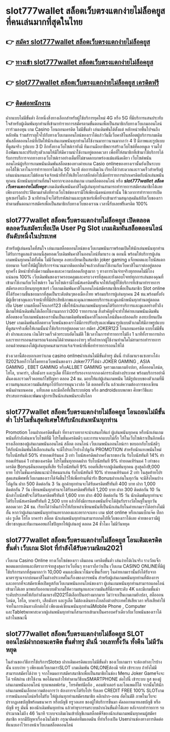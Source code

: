 # slot777wallet สล็อตเว็บตรงแตกง่ายไม่ล็อคยูส  ที่คนเล่นมากที่สุดในไทย

## 👉 [สมัคร slot777wallet สล็อตเว็บตรงแตกง่ายไม่ล็อคยูส](https://slot777wallet.com/)
## 👉 [ทางเข้า slot777wallet สล็อตเว็บตรงแตกง่ายไม่ล็อคยูส](https://slot777wallet.com/)
## 👉 [slot777wallet สล็อตเว็บตรงแตกง่ายไม่ล็อคยูส เครดิตฟรี](https://slot777wallet.com/)
## 👉 [ติดต่อพนักงาน](https://slot777wallet.com/)


ฝากแบบไม่มีขั้นต่ำ  อีกหนึ่งสิ่งทางเลือกสำหรับผู้ใช้บริการยุคใหม่ 4G หรือ 5G ที่มีบริการแสนประทับใจสำหรับผู้เดิมพันทุกท่านที่เข้ามาทำรายการสมัครตามขั้นตอนเพื่อเป็นสมาชิกกับทางเว็บเกมออนไลน์เราร่วมลงทุน เกม Casino  โอนถอนเครดิต ไม่มีขั้นต่ำ เล่นเดิมพันได้ตั้งแต่ หลักหน่วยขึ้นไปจนถึงหลักพัน ร่วมสำราญใจไปกับทางเว็บเกมออนไลน์ของเราได้แล้ววันนี้เว็บคาสิโนสล็อตผู้บริการเกมเดิมพันสล็อตออนไลน์ที่เปิดให้นักเล่นเกมพนันทุกท่านได้ใช้งานมายาวนานมากกว่า 4 ปี มีภาพและรูปแบบที่ดูสมจริง รูปแบบ 3 D
อีกทั้งทางเว็บไซต์เรายังมี ทีมงานมืออาชีพการสร้างเว็บไซต์ที่คอยดูเล  รวมไปถึงพัฒนาและปรับปรุงตัวเกมให้มีให้มีความน่าใช้งานอยู่ตลอดเวลา เพื่อที่ให้สมาชิกที่เข้ามาใช้บริการได้รับการบริการจากทางทางเว็บไซต์เราอย่างเต็มที่ไม่ขาดตกบกพร่องแม้แต่นิดเดียว เว็บไซต์พนันออนไลน์ผู้บริการเกมพนันเดิมพันสล็อตของทางค่ายเกม Casio onlineของทางเรานั้นยังเป็นระบบ ออโต้ใช้เวลาในการทำรายการไม่เกิน 50 วินาที ต่อการเติมเงิน เรียกได้ว่าสะดวกและรวดเร็วสำหรับผู้เล่นแน่นอนและไม่ต้องแจ้งเจ้าหน้าที่ทำให้เสียโอกาสอีกต่อไปเมื่อทำรายการฝากเครดิตกับนักเล่นพนันทุกคน
นักพนันทุกท่านที่สนใจอยากจะลองเล่นเกม เกมสล็อตออนไลน์ หรือ ***slot777wallet สล็อตเว็บตรงแตกง่ายไม่ล็อคยูส*** เกมเดิมพันพนันคาสิโนผู้เล่นทุกท่านสามารถทำรายการสมัครสมาชิกได้เลยเพียงกรอกประวัติตามลำดับที่ทางเว็บไซต์ของเรามีให้เพียงนิดหน่อยเท่านั้น ใช้เวลาการทำรายการเปิดยูสเซอร์ไม่ถึง 3 นาทีท่านก็จะได้รับรหัสผ่านและยูสเซอร์เพื่อที่จะเข้ามาร่วมสนุกสุดมันส์กับเว็บของเราทำตามขั้นตอนการสมัครเพื่อเป็นสมาชิกกับทางเว็บของเราณ เวลานี้รับเลยฟรีเครดิต 100%

## slot777wallet สล็อตเว็บตรงแตกง่ายไม่ล็อคยูส เปิดตลอด ตลอดวันสมัครเพื่อเปิด User  Pg Slot เกมเดิมพันสล็อตออนไลน์อันดับหนึ่งในประเทศ

สำหรับผู้เล่นคนใดที่สนใจ เล่นเกมสล็อตออนไลน์ของเว็บเกมพนันเราพร้อมเปิดให้นักเล่นพนันทุกท่านได้รับการดูแลแล้วตอนนี้สุดยอดเว็บเดิมพันคาสิโนออนไลน์ที่มาแรง ณ ตอนนี้ พร้อมให้บริการผู้เล่นเกมพนันทุกคนได้ทั้งคืน ไม่มีวันหยุด ลงทะเบียนเป็นสมาชิก joker gaming แจ็กพอตและโบนัสแตกบ่อยมาก จึงทำให้มีผู้ใช้บริการจำนวนมากติดอกติดใจแล้วกลับมาใช้งานกับเว็บคาสิโนเราต่ออยู่ตลอดทุกครั้ง มิหนำซ้ำยังมีความมั่นคงและความปลอดภัยสูงมาก ๆ ทางการเงินจ่ายจริงทุกยอดไม่มีโกงแน่นอน 100% เว็บเดิมพันของเราครอบคลุมและครบวงจรที่สุดและยังตอบโจทย์ทุกการเล่นของคุณที่เข้ามาใช้งานกับเว็บไซต์เรา
ในเว็บไซต์เรามีโบนัสเครดิตฟรีแจกให้กับผู้ที่ใช้บริการที่เข้ามาทำรายการสมัครลงทะเบียนทุกยูสเซอร์ เว็บเกมเดิมพันคาสิโนออนไลน์สมัครสมาชิกเพื่อเป็นสมาชิก Slot online ที่ได้รับความชื่นชอบมากที่สุดเป็นระดับต้นๆของเมืองไทย พร้อมบริการผู้เล่นทุกคน 24 ชม.พร้อมทั้งยังมีผู้เชี่ยวชาญและเจ้าหน้าที่ที่มีประสิทธิภาพและคุณภาพคอยบริการและดูแลนักพนันทุกท่านอยู่ตลอด เปิด User เกมสล็อตโจ๊กเกอร์123 เพื่อให้นักเล่นเกมพนันทุกคนได้รับการบริการและดูแลอย่างทั่วถึงมีเกมให้นักเดิมพันได้เลือกใช้งานมากกว่า300 รายการเกม
สิ่งสำคัญที่จะทำให้ค่ายเกมพนันเดิมพันสล็อตของเว็บเกมพนันของเรานั้นเป็นเกมเดิมพันพนันคาสิโนออนไลน์มั่นคงปลอดภัย ลงทะเบียนเปิด User  เกมเดิมพันสล็อตทางเว็บพนันของเราได้มีการปรับปรุงและพัฒนารูปแบบตัวเกมให้มีภาพรูปแบบที่ดูสมจจริงเพื่อให้เกมนั้นน่าใช้บริการอยู่ตลอดเวลา สมัคร JOKER123 โอนถอนเครดิต แบบไม่มีขั้นต่ำ ฝากและถอน เงินได้รวดเร็วด้วยระบบอัตโนมัติ ใช้เวลาในการทำรายการไม่ถึง 1 นาทีทั้งรายการฝากและรายการถอนสามารถแจ้งถอนได้ด้วยตนเองง่ายๆ หรือถ้าหากผู้ใช้งานท่านใดไม่สามารถทำรายการถอนด้วยตนเองได้ผู้เล่นทุกคนสามารถแจ้งเจ้าหน้าที่เพื่อทำรายการถอนให้ได้

ช่วงเวลานี้ต้องบอกเลยว่าเกม casino onlineฝากเล่นไม่มีขั้นต่ำทรู มันนี่ กำลังมาแรงแซงทางโค้งปี2021เลยก็ว่าได้โดยทางเว็บพนันของเรา Joker777ได้นำ JOKER GAMING , ASIA GAMING , EBET GAMING หรือALLBET GAMING จุดรวมเกมเกมยิงปลา, สล็อออนไลน์ต, ไฮโล, บาคาร่า, เสือมังกร และรูเล็ต ที่ได้การรับรองจากจากองค์กรระดับต่างประเทศ พร้อมบริการอย่าดีมั่นคงและรวดเร็วคอยแก้ไขปัญหา ตลอด 24 ชม. มอบให้แก่ผู้เล่นเกมพนัน ได้มีรูปแบบของตัวเกมที่มีความสนุกและความมันส์สนุกไปกับการหมุนวงวล้อ ได้ ตลอดทั้งวัน แล้วแต่ความต้องการของเซียนพนันผ่านบนคอม , แท็บเลต และมือถือที่เป็นระบบios หรือ androidแบบพกพา ศึกษาวิธีและประสบการณ์และพัฒนาสู่การเป็นนักเล่นพนันระดับโลก

## slot777wallet สล็อตเว็บตรงแตกง่ายไม่ล็อคยูส โอนถอนไม่มีขั้นต่ำ โปรโมชั่นสุดพิเศษให้กับนักเล่นพนันทุกท่าน

 Promotion  โอนฝากเครดิตขั้นต่ำ ที่ทางเราอยากจะนำเสนอให้แก่  ผู้เล่นพนันทุกคน หรือนักเล่นเกมพนันที่กำลังค้นหาเว็บไซต์ที่มี โปรโมชั่นเครดิตดีๆ และการแจกแบบไม่กั๊ก ให้ในเว็บไซต์เราเป็นอีกหนึ่งทางเลือกของผู้เล่นเกมพนันออนไลน์ สล็อต ออนไลน์ เว็บเกมพนันออนไลน์เรา ขอบอกกับโบนัสดีๆ ให้กับนักเดิมพันได้เลือกเล่นกัน จะมีโปรอะไรบ้างไปดูกัน
 PROMOTION สำหรับนักแทงพนันใหม่ รับโบนัสทันที 50% ทำยอดเทิร์นแค่ 3 เท่า
โบนัสเครดิตฝากครั้งแรกของวัน รับโบนัสทันที 14% ทำยอดเทิร์นแค่ 1 เท่าของเครดิต
โปรโมชั่นทุกยอดฝาก รับโบนัสทันที 9% ทำยอดเทิร์นแค่ 1 เท่าของเครดิต
Bonusคืนยอดทุนที่เสีย รับโบนัสทันที 9% ยอดที่เสียจากผู้เดิมพันทุกคน สูงสุดถึง9,000 บาท
โปรโมชั่นเครดิตแนะนำให้คนมาเล่น รับโบนัสทันที 10% ทำยอดเทิร์นแค่ 2 เท่า
ในสุดท้ายโปรสุดแสนพิศษที่เว็บเกมของเราได้จัดขึ้นไว้ให้เพื่อท่านที่น่ารัก Bonusฝากเล่นในทุกวัน จะมีสิ่งไหนบ้างไปดูกัน
ฝาก 500 ติดต่อกัน 3 วัน ลูกค้าทุกท่านจะได้รับเครดิตฟรีทันที 400 บาท
ฝาก 1,000 ติดต่อกัน 7 วัน เซียนพนันทุกท่านจะได้รับเครดิตฟรีทันที 1,200 บาท
ฝาก 300 ติดต่อกัน 10 วัน นักล่าโบนัสฟรีจะได้รับเครดิตฟรีทันที 1,600 บาท
ฝาก 400 ติดต่อกัน 15 วัน นักเดิมพันทุกท่านจะได้รับโบนัสเครดิตฟรีทันที 2,500 บาท
แล้วก็ยังมีการแทงพนันที่จะได้ลุ้นรับรางวัลใหญ่ในทุกวัน ตลอดเวลา 24 ชม. เรียกได้ว่าคืนกำไรให้กับเหล่าเซียนพนันที่เป็นนักเล่นกับในค่ายเกมเราได้อย่างไม่มีอั้น หากว่าผู้เล่นเกมพนันทุกท่านอยากลองและอยากจะแทง เกม slot online หรือเกมแบ็กแจ๊ค ป๊อกเด้ง รูเล็ต ไฮโล บาคาร่า สล็อต นักเล่นพนันทุกท่านสามารถกดไปที่เว็บของเราได้เลย ค่ายของเรามีผู้เชี่ยวชาญและทีมงานคอยแก้ไขปัญหาให้ผู้เล่นอยู่ ตลอด 24 ชั่วโมง ไม่มีวันหยุด

## slot777wallet สล็อตเว็บตรงแตกง่ายไม่ล็อคยูส โอนเติมเครดิตขั้นต่ำ  เว็บเกม Slot ที่กำลังได้รับความนิยม2021

เว็บเกม  Casino Online ทางเว็บไซต์ของเรา เติมถอน เครดิตขั้นต่ำ เล่นง่ายได้เงินจริง รางวัลแจ็กพอตแตกบ่อยและอัตราการจ่ายสูงสุดกว่าเว็บอื่นๆ ทางเราถือว่าเป็น เว็บเกม CASINO ONLINEที่มีผู้ใช้บริการมากที่สุดมากกว่า 10,000 คนและมีแนวโน้มจะขึ้นเรื่อยๆ ในค่ายเกมเรานั้นยังได้รับจากมาตราฐานจากบ่อนคาสิโนต่างประเทศในเรื่องของการพนัน สำหรับผู้เล่นเกมพนันทุกท่านที่ต้องการและอยากที่จะสมัครเพื่อเปิดยูสกับเว็บเกมพนันออนไลน์ของเรา ผู้เล่นเกมพนันทุกท่านสามารถแอดไลน์เข้ามาได้เลย
	มาพบกับออกแบบตัวเกมให้ความสนุกและความมันส์ที่มีภาพระดับ 4K และมีเกมชั้นนำระดับประเทศให้กับกำลังมาแรงปี2021ได้เลือกปั่นอย่างมากมาย  ไม่ว่าจะเป็นเกมเกมยิงปลา, สล็อออนไลน์ต, ไฮโล, บาคาร่า, เสือมังกร และรูเล็ต ไม่ต้องเดินทางไกลถึงต่างประเทศให้เสียเวลา หรือเสียค่าใช้จ่ายในการเดินทางอีกต่อไป เพียงแค่เซียนพนันทุกท่านมีMobile Phone , Computer และTabletพกพาสะดวกผู้เล่นพนันทุกท่านก็สามารถเข้ามาเป็นครอบครัวเดียวกับเว็บพนันของเราได้แล้วในขณะนี้

## slot777wallet สล็อตเว็บตรงแตกง่ายไม่ล็อคยูส SLOT ออนไลน์ฝากถอนเครดิต ขั้นต่ำทรู มันนี่ วอเลททั้งวัน ทั้งคืน ไม่มีวันหยุด

ในส่วนของวิธีการใช้บริการSlotxo ฝากเติมเครดิตแบบไม่มีขั้นต่ำ ของเว็บเกมเรา จะต้องทำอะไรบ้างนั้น แบบง่าย ๆ เพียงแค่เว็บเกมเราSLOT เกมเดิมพัน ONLONEต้องมี รหัส เข้าระบบ ถ้ายังไม่มีสามารถสมัครได้ง่าย ๆ จากโหมดการสมัครสมาชิกเพื่อเป็นสมาชิกในช่อง Menu Joker Gameจึงจะได้ รหัสผ่าน เข้าใช้งาน พอได้มาแล้วให้ทำตามวิธีบนSMARTPHONE ต่อไปนี้
เข้าระบบ ยูส  ของผู้เล่นเกมพนันออนไลน์ ทุกแพลตฟอร์ม , โทรศัพท์มือถือ , คอมพิวเตอร์ และไอแพดก็ได้
จากนั้นให้นักเล่นเกมพนันเลือกความต้องการว่า ต้องการจะได้รับโปร รับเลย CREDIT FREE 100% SLOTเกมการพนันออนไลน์หรือไม่รับ
ให้ผู้เล่นทุกท่านสมัครสมาชิก คลิกฝาก-ถอน อัตโนมัติ ภาพในเว็บจะปรากฏเลขบัญชีพร้อมธนาคาร หรือบัญชี ทรูวอเลท ของผู้ให้บริการขึ้นมา
คัดลอกหมายเลขบัญชี หรือบัญชี  ทรู มันนี่ ของนักเดิมพันทุกท่าน แล้วทำธุรกรรมระบบฝากเงินขั้นต่ำได้เลย
หลังจากทำรายการ รอประมาณไม่ถึง 46 วินาที ระบบจะเติมเงินเข้าบัญชีเกมสล็อตพีจีของนักเล่นเกมพนันทุกคนผู้สมัครสมาชิก
หากมีปัญหาเรื่องเงินไม่เข้า กรุณาติดต่อทีมแอดมิน ที่ทำเรื่องเปิด Userผ่านช่องทางการติดต่อที่แนบเอาไว้ทางหน้าเว็บเกมสล็อตออนไลน์


